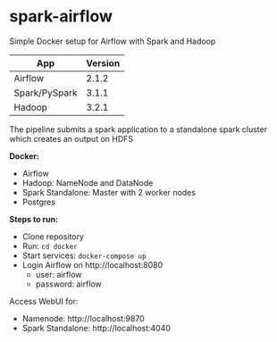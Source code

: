 # spark-airflow

Simple Docker setup for Airflow with Spark and Hadoop 

| App| Version |
| --- | --- |
| Airflow | 2.1.2 |
| Spark/PySpark | 3.1.1 |
| Hadoop | 3.2.1 |

The pipeline submits a spark application to a standalone spark cluster which creates an output on HDFS

<b>Docker:</b>
- Airflow
- Hadoop: NameNode and DataNode
- Spark Standalone: Master with 2 worker nodes
- Postgres

<b>Steps to run:</b>
- Clone repository
- Run: `cd docker`
- Start services: `docker-compose up`
- Login Airflow on http://localhost:8080
  - user: airflow
  - password: airflow

Access WebUI for:
- Namenode: http://localhost:9870
- Spark Standalone: http://localhost:4040

